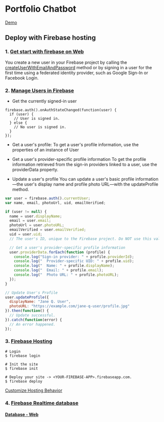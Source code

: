 # Portfolio Chatbot

[Demo](https://chatlolw.firebaseapp.com/index_bk.html)

## Deploy with Firebase hosting
### 1. [Get start with firebase on Web](https://firebase.google.com/docs/web/setup?utm_source=welcome&utm_medium=email&utm_campaign=welcome_B)
You create a new user in your Firebase project by calling the [createUserWithEmailAndPassword](https://firebase.google.com/docs/auth/web/password-auth#create_a_password-based_account) method or by signing in a user for the first time using a federated identity provider, such as Google Sign-In or Facebook Login.

### 2. [Manage Users in Firebase](https://firebase.google.com/docs/auth/web/manage-users)
- Get the currently signed-in user
```
firebase.auth().onAuthStateChanged(function(user) {
  if (user) {
    // User is signed in.
  } else {
    // No user is signed in.
  }
});
```

- Get a user's profile:
To get a user's profile information, use the properties of an instance of User

- Get a user's provider-specific profile information
To get the profile information retrieved from the sign-in providers linked to a user, use the providerData property.

- Update a user's profile
You can update a user's basic profile information—the user's display name and profile photo URL—with the updateProfile method.

```javascript
var user = firebase.auth().currentUser;
var name, email, photoUrl, uid, emailVerified;

if (user != null) {
  name = user.displayName;
  email = user.email;
  photoUrl = user.photoURL;
  emailVerified = user.emailVerified;
  uid = user.uid;  
  // The user's ID, unique to the Firebase project. Do NOT use this value to authenticate with your backend server, if you have one. Use User.getToken() instead.

  // Get a user's provider-specific profile information
  user.providerData.forEach(function (profile) {
    console.log("Sign-in provider: " + profile.providerId);
    console.log("  Provider-specific UID: " + profile.uid);
    console.log("  Name: " + profile.displayName);
    console.log("  Email: " + profile.email);
    console.log("  Photo URL: " + profile.photoURL);
  });
}

// Update User's Profile
user.updateProfile({
  displayName: "Jane Q. User",
  photoURL: "https://example.com/jane-q-user/profile.jpg"
}).then(function() {
  // Update successful.
}).catch(function(error) {
  // An error happened.
});

```

### 3. [Firebase Hosting](https://firebase.google.com/docs/hosting/)

```
# Login
$ firebase login

# Init the site
$ firebase init

# Deploy your site -> <YOUR-FIREBASE-APP>.firebaseapp.com.
$ firebase deploy

```

[Customize Hosting Behavior](https://firebase.google.com/docs/hosting/url-redirects-rewrites)

### 4. [Firebase Realtime database](https://firebase.google.com/docs/database/)
#### [Database - Web](https://firebase.google.com/docs/database/web/start)
